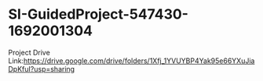 ﻿# SI-GuidedProject-547430-1692001304

 Project Drive Link:https://drive.google.com/drive/folders/1Xfj_1YVUYBP4Yak95e66YXuJiaDpKfuI?usp=sharing
 
